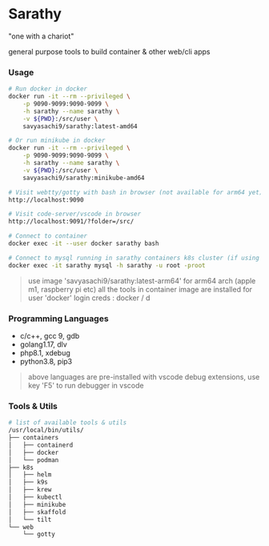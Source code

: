 # Sarathy
"one with a chariot"

general purpose tools to build container & other web/cli apps

### Usage
```bash
# Run docker in docker
docker run -it --rm --privileged \
    -p 9090-9099:9090-9099 \
    -h sarathy --name sarathy \
    -v ${PWD}:/src/user \
    savyasachi9/sarathy:latest-amd64

# Or run minikube in docker
docker run -it --rm --privileged \
    -p 9090-9099:9090-9099 \
    -h sarathy --name sarathy \
    -v ${PWD}:/src/user \
    savyasachi9/sarathy:minikube-amd64

# Visit webtty/gotty with bash in browser (not available for arm64 yet)
http://localhost:9090

# Visit code-server/vscode in browser
http://localhost:9091/?folder=/src/

# Connect to container
docker exec -it --user docker sarathy bash

# Connect to mysql running in sarathy containers k8s cluster (if using minikube image)
docker exec -it sarathy mysql -h sarathy -u root -proot
```
> use image 'savyasachi9/sarathy:latest-arm64' for arm64 arch (apple m1, raspberry pi etc)
> all the tools in container image are installed for user 'docker'
> login creds : docker / d

### Programming Languages
- c/c++, gcc 9, gdb
- golang1.17, dlv
- php8.1, xdebug
- python3.8, pip3

> above languages are pre-installed with vscode debug extensions, use key 'F5' to run debugger in vscode


### Tools & Utils
```bash
# list of available tools & utils
/usr/local/bin/utils/
├── containers
│   ├── containerd
│   ├── docker
│   └── podman
├── k8s
│   ├── helm
│   ├── k9s
│   ├── krew
│   ├── kubectl
│   ├── minikube
│   ├── skaffold
│   └── tilt
└── web
    └── gotty
```
